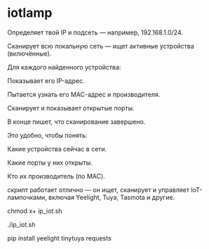 # iotlamp


Определяет твой IP и подсеть — например, 192.168.1.0/24.

Сканирует всю локальную сеть — ищет активные устройства (включённые).

Для каждого найденного устройства:

Показывает его IP-адрес.

Пытается узнать его MAC-адрес и производителя.

Сканирует и показывает открытые порты.

В конце пишет, что сканирование завершено.

Это удобно, чтобы понять:

Какие устройства сейчас в сети.

Какие порты у них открыты.

Кто их производитель (по MAC).


скрипт работает отлично — он ищет, сканирует и управляет IoT-лампочками, включая Yeelight, Tuya, Tasmota и другие. 

chmod x+ ip_iot.sh

./ip_iot.sh

pip install yeelight tinytuya requests





